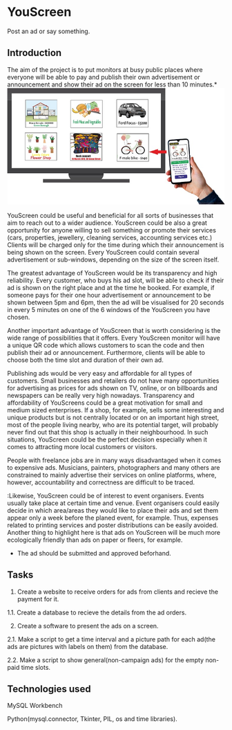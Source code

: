 # YouScreen
Post an ad or say something.
## Introduction
The aim of the project is to put monitors at busy public places where everyone will be able to pay and publish their own advertisement or announcement and show their ad on the screen for less than 10 minutes.*
![Show the MySQL Data Imort Wizard](https://github.com/pySin/YouScreen/blob/main/pictures/YouScreen_TV_ad.jpg?raw=true)

YouScreen could be useful and beneficial for all sorts of businesses that aim to reach out to a wider audience. 
YouScreen could be also a great opportunity for anyone willing to sell something or promote their services (cars, properties, jewellery, cleaning services, accounting services etc.)
Clients will be charged only for the time during which their announcement is being shown on the screen. Every YouScreen could contain several advertisement or sub-windows, depending on the size of the screen itself. 

The greatest advantage of YouScreen would be its transparency and high reliability. Every customer, who buys his ad slot, will be able to check if their ad is shown on the right place and at the time he booked. For example, if someone pays for their one hour advertisement or announcement to be shown between 5pm and 6pm, then the ad will be visualised for 20 seconds in every 5 minutes on one of the 6 windows of the YouScreen you have chosen.

Another important advantage of YouScreen that is worth considering is the wide range of possibilities that it offers. Every YouScreen monitor will have a unique QR code which allows customers to scan the code and then publish their ad or announcement. Furthermore, clients will be able to choose both the time slot and duration of their own ad.

Publishing ads would be very easy and affordable for all types of customers. Small businesses and retailers do not have many opportunities for advertising as prices for ads shown on TV, online, or on billboards and newspapers can be really very high nowadays. Transparency and affordability of YouScreens could be a great motivation for small and medium sized enterprises. If a shop, for example, sells some interesting and unique products but is not centrally located or on an important high street, most of the people living nearby, who are its potential target, will probably never find out that this shop is actually in their neighbourhood. In such situations, YouScreen could be the perfect decision especially when it comes to attracting more local customers or visitors.

People with freelance jobs are in many ways disadvantaged when it comes to expensive ads. Musicians, painters, photographers and many others are constrained to mainly advertise their services on online platforms, where, however, accountability and correctness are difficult to be traced.

:Likewise, YouScreen could be of interest to event organisers. Events usually take place at certain time and venue. Event organisers could easily decide in which area/areas they would like to place their ads and set them appear only a week before the planed event, for example. Thus, expenses related to printing services and poster distributions can be easily avoided. Another thing to highlight here is that ads on YouScreen will be much more ecologically friendly than ads on paper or fleers, for example.

* The ad should be submitted and approved beforhand.

## Tasks

1. Create a website to receive orders for ads from clients and recieve the payment for it.

1.1. Create a database to recieve the details from the ad orders.


2. Create a software to present the ads on a screen.

2.1. Make a script to get a time interval and a picture path for each ad(the ads are pictures with labels on them) from the database.

2.2. Make a script to show general(non-campaign ads) for the empty non-paid time slots.

## Technologies used
MySQL Workbench

Python(mysql.connector, Tkinter, PIL, os and time libraries).


